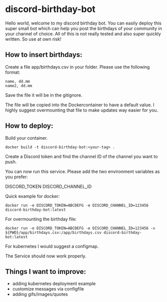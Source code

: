 # discord-birthday-bot
Hello world, welcome to my discord birthday bot.
You can easily deploy this super small bot which can help you post the birthdays of your community in your channel of choice. All of this is not really tested and also super quickly written. So use at own risk!

## How to insert birthdays:
Create a file app/birthdays.csv in your folder. Please use the following format:
```
name, dd.mm
name2, dd.mm
```

Save the file it will be in the gitignore.

The file will be copied into the Dockercontainer to have a default value. I highly suggest overmounting that file to make updates way easier for you.

## How to deploy:

Build your container.

```
docker build -t discord-birthday-bot:<your-tag> .
```

Create a Discord token and find the channel ID of the channel you want to push.

You can now run this service. Please add the two environment variables as you prefer:

DISCORD_TOKEN
DISCORD_CHANNEL_ID

Quick example for docker:
```
docker run -e DISCORD_TOKEN=ABCDEFG -e DISCORD_CHANNEL_ID=123456 discord-birthday-bot:latest
```

For overmounting the birthday file:
```
docker run -e DISCORD_TOKEN=ABCDEFG -e DISCORD_CHANNEL_ID=123456 -v ${PWD}/app/birthdays.csv:/app/birthdays.csv discord-birthday-bot:latest
```

For kubernetes I would suggest a configmap.

The Service should now work properly.



## Things I want to improve:
* adding kubernetes deployment example
* customize messages via configfile
* adding gifs/images/quotes
